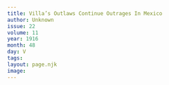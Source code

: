 ```yaml
---
title: Villa’s Outlaws Continue Outrages In Mexico
author: Unknown
issue: 22
volume: 11
year: 1916
month: 48
day: V
tags:
layout: page.njk
image:
---
```

